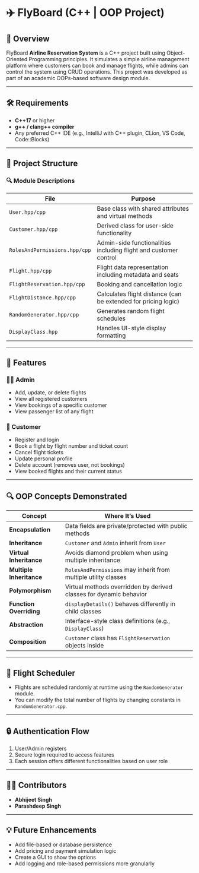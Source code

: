 # ✈️ FlyBoard (C++ | OOP Project)

## 📌 Overview

FlyBoard **Airline Reservation System** is a C++ project built using Object-Oriented Programming principles. It simulates a simple airline management platform where customers can book and manage flights, while admins can control the system using CRUD operations. This project was developed as part of an academic OOPs-based software design module.

---

## 🛠 Requirements

- **C++17** or higher
- **g++ / clang++ compiler**
- Any preferred C++ IDE (e.g., IntelliJ with C++ plugin, CLion, VS Code, Code::Blocks)

---

## 📁 Project Structure


### 🔍 Module Descriptions

| File | Purpose |
|------|---------|
| `User.hpp/cpp` | Base class with shared attributes and virtual methods |
| `Customer.hpp/cpp` | Derived class for user-side functionality |
| `RolesAndPermissions.hpp/cpp` | Admin-side functionalities including flight and customer control |
| `Flight.hpp/cpp` | Flight data representation including metadata and seats |
| `FlightReservation.hpp/cpp` | Booking and cancellation logic |
| `FlightDistance.hpp/cpp` | Calculates flight distance (can be extended for pricing logic) |
| `RandomGenerator.hpp/cpp` | Generates random flight schedules |
| `DisplayClass.hpp` | Handles UI-style display formatting |

---

## 🚀 Features

### 🧑‍💼 Admin

- Add, update, or delete flights
- View all registered customers
- View bookings of a specific customer
- View passenger list of any flight

### 👤 Customer

- Register and login
- Book a flight by flight number and ticket count
- Cancel flight tickets
- Update personal profile
- Delete account (removes user, not bookings)
- View booked flights and their current status

---

## 🔍 OOP Concepts Demonstrated

| Concept | Where It’s Used |
|--------|------------------|
| **Encapsulation** | Data fields are private/protected with public methods |
| **Inheritance** | `Customer` and `Admin` inherit from `User` |
| **Virtual Inheritance** | Avoids diamond problem when using multiple inheritance |
| **Multiple Inheritance** | `RolesAndPermissions` may inherit from multiple utility classes |
| **Polymorphism** | Virtual methods overridden by derived classes for dynamic behavior |
| **Function Overriding** | `displayDetails()` behaves differently in child classes |
| **Abstraction** | Interface-style class definitions (e.g., `DisplayClass`) |
| **Composition** | `Customer` class has `FlightReservation` objects inside |

---

## 📅 Flight Scheduler

- Flights are scheduled randomly at runtime using the `RandomGenerator` module.
- You can modify the total number of flights by changing constants in `RandomGenerator.cpp`.

---

## 🔒 Authentication Flow

1. User/Admin registers
2. Secure login required to access features
3. Each session offers different functionalities based on user role

---

## 👨‍💻 Contributors

- **Abhijeet Singh** 
- **Parashdeep Singh**

---

## 💡 Future Enhancements

- Add file-based or database persistence
- Add pricing and payment simulation logic
- Create a GUI to show the options
- Add logging and role-based permissions more granularly

